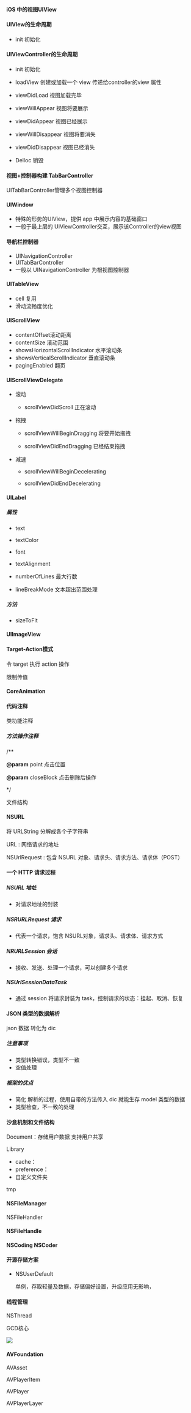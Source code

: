 #### iOS 中的视图UIView 



#### UIVIew的生命周期

- init 初始化

#### UIViewController的生命周期

- init 初始化
- loadView 创建或加载一个 view 传递给controller的view 属性
- viewDidLoad 视图加载完毕
- viewWillAppear 视图将要展示
- viewDidAppear 视图已经展示



- viewWillDisappear 视图将要消失
- viewDidDisappear 视图已经消失
- Delloc 销毁



#### 视图+控制器构建 TabBarController

UITabBarController管理多个视图控制器



#### UIWindow

- 特殊的形势的UIView，提供 app 中展示内容的基础窗口
- 一般于最上层的 UIViewController交互，展示该Controller的view视图



#### 导航栏控制器

- UINavigationController
- UITabBarController
- 一般以 UINavigationController 为根视图控制器



#### UITableView 

- cell 复用
- 滑动流畅度优化



#### UIScrollView 

- contentOffset滚动距离
- contentSize 滚动范围
- showsHorizontalScrollIndicator 水平滚动条
- showsVerticalScrollIndicator 垂直滚动条
- pagingEnabled  翻页



#### UIScrollViewDelegate

- 滚动

  - scrollViewDidScroll 正在滚动

- 拖拽 

  - scrollViewWillBeginDragging 将要开始拖拽

  - scrollViewDidEndDragging 已经结束拖拽

- 减速 

  - scrollViewWillBeginDecelerating

  - scrollViewDidEndDecelerating



#### UILabel 

##### 	属性

- text
- textColor
- font
- textAlignment

- numberOfLines 最大行数
- lineBreakMode 文本超出范围处理

##### 	方法

- sizeToFit



#### UIImageView



#### Target-Action模式

令 target 执行 action 操作

限制传值



#### CoreAnimation





#### 代码注释



类功能注释





##### 方法操作注释

/**

 **@param** point 点击位置

 **@param** closeBlock 点击删除后操作

 */



文件结构





#### NSURL

将 URLString 分解成各个子字符串



URL : 网络请求的地址

NSUrlRequest : 包含 NSURL 对象、请求头、请求方法、请求体（POST）



#### 一个 HTTP 请求过程



##### NSURL 地址

- 对请求地址的封装

##### NSRURLRequest 请求

- 代表一个请求，饱含 NSURL对象，请求头、请求体、请求方式

##### NRURLSession 会话

- 接收、发送、处理一个请求，可以创建多个请求

##### NSUrlSessionDataTask

- 通过 session 将请求封装为 task，控制请求的状态：挂起、取消、恢复



#### JSON 类型的数据解析



json 数据 转化为 dic



##### 注意事项

- 类型转换错误，类型不一致
- 空值处理



##### 框架的优点

- 简化 解析的过程，使用自带的方法传入 dic 就能生存 model 类型的数据
- 类型检查，不一致的处理



#### 沙盒机制和文件结构

Document：存储用户数据 支持用户共享

Library

- cache：
- preference：
- 自定义文件夹

tmp



#### NSFileManager

NSFileHandler



#### NSFileHandle



#### NSCoding NSCoder 



#### 开源存储方案

- NSUserDefault

  单例，存取轻量及数据，存储偏好设置，升级应用无影响，



#### 线程管理

NSThread



GCD核心



![](http://api.cocoachina.com/uploads/20150128/1422425019671031.jpg)



#### AVFoundation

AVAsset

AVPlayerItem

AVPlayer

AVPlayerLayer
